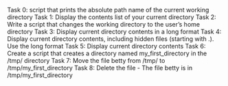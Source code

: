 Task 0: script that prints the absolute path name of the current working directory
Task 1: Display the contents list of your current directory
Task 2: Write a script that changes the working directory to the user’s home directory
Task 3: Display current directory contents in a long format
Task 4: Display current directory contents, including hidden files (starting with .). Use the long format
Task 5: Display current directory contents
Task 6: Create a script that creates a directory named my_first_directory in the /tmp/ directory
Task 7: Move the file betty from /tmp/ to /tmp/my_first_directory
Task 8: Delete the file - The file betty is in /tmp/my_first_directory
